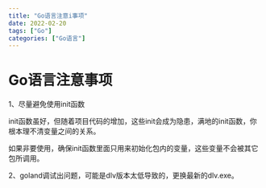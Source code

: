 ```yaml
---
title: "Go语言注意i事项"
date: 2022-02-20
tags: ["Go"]
categories: ["Go语言"]
---
```


# Go语言注意事项

1、尽量避免使用init函数

init函数虽好，但随着项目代码的增加，这些init会成为隐患，满地的init函数，你根本理不清变量之间的关系。

如果非要使用，确保init函数里面只用来初始化包内的变量，这些变量不会被其它包所调用。

2、goland调试出问题，可能是dlv版本太低导致的，更换最新的dlv.exe。

